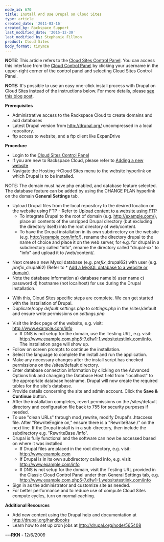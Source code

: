 ```yaml
---
node_id: 670
title: Install And Use Drupal on Cloud Sites
type: article
created_date: '2011-03-16'
created_by: Rackspace Support
last_modified_date: '2015-12-30'
last_modified_by: Stephanie Fillmon
product: Cloud Sites
body_format: tinymce
---
```


**NOTE:** This article refers to the [Cloud Sites Control
Panel](https://manage.rackspacecloud.com/). You can access this
interface from the [Cloud Control Panel](https://mycloud.rackspace.com/)
by clicking your username in the upper-right corner of the control panel
and selecting Cloud Sites Control Panel.

**NOTE:**  It's possible to use an easy one-click install process with
Drupal on Cloud Sites instead of the instructions below.  For more
details, please [see this blog
post](http://www.rackspace.com/blog/install-drupal-and-joomla-on-rackspace-cloud-sites-with-one-click/).

**Prerequisites**

-   Administrative access to the Rackspace Cloud to create domains and
    add databases
-   Latest Drupal version from <http://drupal.org/> uncompressed in a
    local repository.
-   ftp access to website, and a ftp client like ExpanDrive

**Procedure**

-   Login to the [Cloud Sites Control
    Panel](http://manage.rackspacecloud.com/pages/Login.jsp%7C "http://manage.rackspacecloud.com/pages/Login.jsp|")
-   If you are new to Rackspace Cloud, please refer to [Adding a new
    website](/how-to/getting-started-with-cloud-sites-how-to-add-a-new-website "/knowledge_center/index.php/Adding_a_new_website")
-   Navigate the Hosting -&gt;Cloud Sites menu to the website hyperlink
    on which Drupal is to be installed.

NOTE: The domain must have php enabled, and database feature selected.
The database feature can be added by using the CHANGE PLAN hyperlink on
the domain **General Settings** tab.

-   Upload Drupal files from the local repository to the desired
    location on the website using FTP - Refer to [Upload content to a
    website using
    FTP](/how-to/getting-started-with-cloud-sites-uploading-your-content "/knowledge_center/index.php/Uploading_content_to_a_website_using_FTP")
    -   To integrate Drupal to the root of domain (e.g.
        http://example.com/), place all contents of the unzipped Drupal
        directory (but excluding the directory itself) into the root
        directory of web/content.
    -   To have the Drupal installation in its own subdirectory on the
        website (e.g. http://example.com/info/), rename the directory
        drupal to the name of choice and place it on the web server,
        for e.g. for drupal in a subdirectory called "info", rename the
        directory called "drupal-xx" to "info" and upload it
        to /web/content/.

<!-- -->

-   Next create a new Mysql database (e.g. *prefix*\_drupal62) with
    user (e.g. *prefix*\_drupal62) (Refer to \* [Add a MySQL database to
    a website or
    domain](/how-to/rackspace-cloud-sites-essentials-mysql-databases "/knowledge_center/index.php/Adding_a_MySQL_database_to_a_website_or_domain")).
-   Note the database information a) database name b) user name c)
    password d) hostname (not localhost) for use during the
    Drupal installation.

<!-- -->

-   With this, Cloud Sites specific steps are complete. We can get
    started with the installation of Drupal.
-   Duplicate/copy *default.settings.php* to *settings.php* in the
    /sites/default and ensure write permissions on *settings.php*

<!-- -->

-   Visit the index page of the website, e.g. visit:
    http://www.example.com/info
    -   If DNS is not setup for the domain, use the Testing URL, e.g.
        visit: http://www.example.com.php5-7.dfw1-1.websitetestlink.com/info.
        The installation page will show up.
-   Follow on screen prompts to continue the installation.
-   Select the language to complete the install and run the application.
-   Make any necessary changes after the install script has checked
    permissions on the /sites/default directory.
-   Enter database connection information by clicking on the Advanced
    Options link and changing the Database Host field from "localhost"
    to the appropriate database hostname. Drupal will now create the
    required tables for the site's database.
-   Provide details concerning the site and admin account. Click the
    **Save & Continue** button.
-   After the installation completes, revert permissions on the
    /sites/default directory and configuration file back to 755 for
    security purposes if needed.
-   To use "clean URLs" through mod\_rewrite, modify Drupal's
    .htaccess file. After "RewriteEngine on," ensure there is a
    "RewriteBase /" on the next line. If the Drupal install is in a
    sub-directory, then include the subdirectory e.g.
    "RewriteBase /info".
-   Drupal is fully functional and the software can now be accessed
    based on where it was installed
    -   If Drupal files are placed in the root directory, e.g. visit:
        http://www.example.com
    -   If Drupal is in its own subdirectory called info, e.g. visit:
        http://www.example.com/info
    -   If DNS is not setup for the domain, visit the Testing
        URL provided in the Classic Cloud Control Panel under then
        General Settings tab, e.g.
        http://www.example.com.php5-7.dfw1-1.websitetestlink.com/info
-   Sign in as the administrator and customize site as needed.
-   For better performance and to reduce use of compute Cloud Sites
    compute cycles, turn on normal caching.

**Additional Resources**

-   Add new content using the Drupal help and documentation at
    <http://drupal.org/handbooks>
-   Learn how to set up cron jobs at <http://drupal.org/node/565408>

---**RKN** - 12/6/2009

